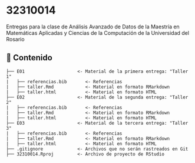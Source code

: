 # 32310014

Entregas para la clase de Análisis Avanzado de Datos de la Maestría en Matemáticas Aplicadas y Ciencias de la Computación de la Universidad del Rosario

## 📂 Contenido

```{}
├── E01                    <- Material de la primera entrega: "Taller 1"
|   ├── referencias.bib       <- Referencias
|   ├── taller.Rmd            <- Material en formato RMarkdown
|   ├── taller.html           <- Material en formato HTML
├── E02                    <- Material de la segunda entrega: "Taller 2"
|   ├── referencias.bib       <- Referencias
|   ├── taller.Rmd            <- Material en formato RMarkdown
|   ├── taller.html           <- Material en formato HTML
├── E03                    <- Material de la tercera entrega: "Taller 3"
|   ├── referencias.bib       <- Referencias
|   ├── taller.Rmd            <- Material en formato RMarkdown
|   ├── taller.html           <- Material en formato HTML
├── .gitignore             <- Archivos que no serán rastreados en Git
├── 32310014.Rproj         <- Archivo de proyecto de RStudio
```

